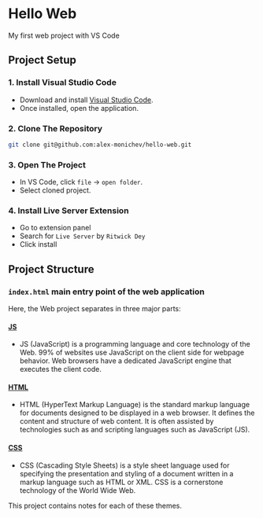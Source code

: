# Hello Web

My first web project with VS Code

## Project Setup

### 1. Install Visual Studio Code

- Download and install [Visual Studio Code](https://code.visualstudio.com/download).
- Once installed, open the application.

### 2. Clone The Repository

```bash
git clone git@github.com:alex-monichev/hello-web.git
```

### 3. Open The Project

- In VS Code, click `file` -> `open folder`.
- Select cloned project.

### 4. Install Live Server Extension

- Go to extension panel
- Search for `Live Server` by `Ritwick Dey`
- Click install

## Project Structure

### `index.html` main entry point of the web application

Here, the Web project separates in three major parts:

#### [JS](notes/js.md)

- JS (JavaScript) is a programming language and core technology of the Web. 99% of websites use JavaScript on the client side for webpage behavior. Web browsers have a dedicated JavaScript engine that executes the client code.

#### [HTML](notes/html.md)

- HTML (HyperText Markup Language) is the standard markup language for documents designed to be displayed in a web browser. It defines the content and structure of web content. It is often assisted by technologies such as  and scripting languages such as JavaScript (JS).

#### [CSS]()
- CSS (Cascading Style Sheets) is a style sheet language used for specifying the presentation and styling of a document written in a markup language such as HTML or XML. CSS is a cornerstone technology of the World Wide Web.

This project contains notes for each of these themes.